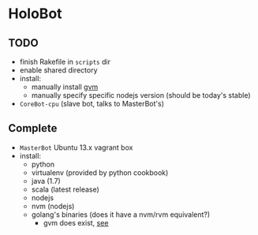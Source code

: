HoloBot
====

## TODO
- finish Rakefile in `scripts` dir
- enable shared directory 
- install:
  - manually install [gvm](https://github.com/moovweb/gvm)
  - manually specify specific nodejs version (should be today's stable)
- `CoreBot-cpu` (slave bot, talks to MasterBot's)


## Complete
- `MasterBot` Ubuntu 13.x vagrant box
- install:
  - python
  - virtualenv (provided by python cookbook)
  - java (1.7)
  - scala (latest release)
  - nodejs
  - nvm (nodejs)
  - golang's binaries (does it have a nvm/rvm equivalent?)
    - gvm does exist, [see](http://blog.moovweb.com/2012/03/gvm-the-go-version-manager/)

